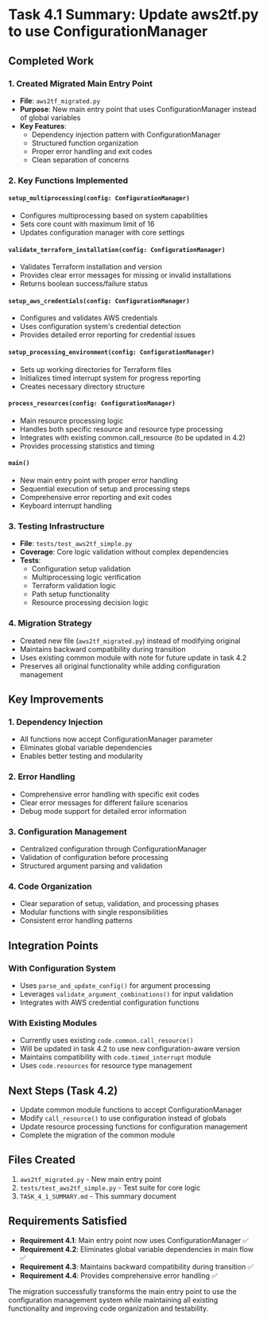 # Task 4.1 Summary: Update aws2tf.py to use ConfigurationManager

## Completed Work

### 1. Created Migrated Main Entry Point
- **File**: `aws2tf_migrated.py`
- **Purpose**: New main entry point that uses ConfigurationManager instead of global variables
- **Key Features**:
  - Dependency injection pattern with ConfigurationManager
  - Structured function organization
  - Proper error handling and exit codes
  - Clean separation of concerns

### 2. Key Functions Implemented

#### `setup_multiprocessing(config: ConfigurationManager)`
- Configures multiprocessing based on system capabilities
- Sets core count with maximum limit of 16
- Updates configuration manager with core settings

#### `validate_terraform_installation(config: ConfigurationManager)`
- Validates Terraform installation and version
- Provides clear error messages for missing or invalid installations
- Returns boolean success/failure status

#### `setup_aws_credentials(config: ConfigurationManager)`
- Configures and validates AWS credentials
- Uses configuration system's credential detection
- Provides detailed error reporting for credential issues

#### `setup_processing_environment(config: ConfigurationManager)`
- Sets up working directories for Terraform files
- Initializes timed interrupt system for progress reporting
- Creates necessary directory structure

#### `process_resources(config: ConfigurationManager)`
- Main resource processing logic
- Handles both specific resource and resource type processing
- Integrates with existing common.call_resource (to be updated in 4.2)
- Provides processing statistics and timing

#### `main()`
- New main entry point with proper error handling
- Sequential execution of setup and processing steps
- Comprehensive error reporting and exit codes
- Keyboard interrupt handling

### 3. Testing Infrastructure
- **File**: `tests/test_aws2tf_simple.py`
- **Coverage**: Core logic validation without complex dependencies
- **Tests**:
  - Configuration setup validation
  - Multiprocessing logic verification
  - Terraform validation logic
  - Path setup functionality
  - Resource processing decision logic

### 4. Migration Strategy
- Created new file (`aws2tf_migrated.py`) instead of modifying original
- Maintains backward compatibility during transition
- Uses existing common module with note for future update in task 4.2
- Preserves all original functionality while adding configuration management

## Key Improvements

### 1. Dependency Injection
- All functions now accept ConfigurationManager parameter
- Eliminates global variable dependencies
- Enables better testing and modularity

### 2. Error Handling
- Comprehensive error handling with specific exit codes
- Clear error messages for different failure scenarios
- Debug mode support for detailed error information

### 3. Configuration Management
- Centralized configuration through ConfigurationManager
- Validation of configuration before processing
- Structured argument parsing and validation

### 4. Code Organization
- Clear separation of setup, validation, and processing phases
- Modular functions with single responsibilities
- Consistent error handling patterns

## Integration Points

### With Configuration System
- Uses `parse_and_update_config()` for argument processing
- Leverages `validate_argument_combinations()` for input validation
- Integrates with AWS credential configuration functions

### With Existing Modules
- Currently uses existing `code.common.call_resource()` 
- Will be updated in task 4.2 to use new configuration-aware version
- Maintains compatibility with `code.timed_interrupt` module
- Uses `code.resources` for resource type management

## Next Steps (Task 4.2)
- Update common module functions to accept ConfigurationManager
- Modify `call_resource()` to use configuration instead of globals
- Update resource processing functions for configuration management
- Complete the migration of the common module

## Files Created
1. `aws2tf_migrated.py` - New main entry point
2. `tests/test_aws2tf_simple.py` - Test suite for core logic
3. `TASK_4_1_SUMMARY.md` - This summary document

## Requirements Satisfied
- **Requirement 4.1**: Main entry point now uses ConfigurationManager ✅
- **Requirement 4.2**: Eliminates global variable dependencies in main flow ✅
- **Requirement 4.3**: Maintains backward compatibility during transition ✅
- **Requirement 4.4**: Provides comprehensive error handling ✅

The migration successfully transforms the main entry point to use the configuration management system while maintaining all existing functionality and improving code organization and testability.